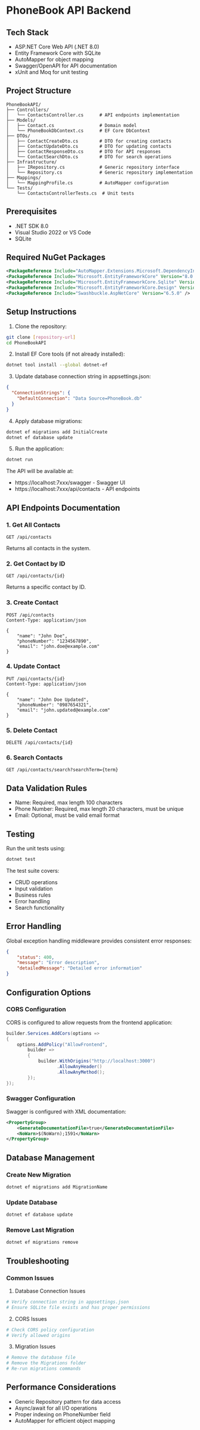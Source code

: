 # PhoneBook API Backend

## Tech Stack
- ASP.NET Core Web API (.NET 8.0)
- Entity Framework Core with SQLite
- AutoMapper for object mapping
- Swagger/OpenAPI for API documentation
- xUnit and Moq for unit testing

## Project Structure
```
PhoneBookAPI/
├── Controllers/
│   └── ContactsController.cs      # API endpoints implementation
├── Models/
│   ├── Contact.cs                 # Domain model
│   └── PhoneBookDbContext.cs      # EF Core DbContext
├── DTOs/
│   ├── ContactCreateDto.cs        # DTO for creating contacts
│   ├── ContactUpdateDto.cs        # DTO for updating contacts
│   ├── ContactResponseDto.cs      # DTO for API responses
│   └── ContactSearchDto.cs        # DTO for search operations
├── Infrastructure/
│   ├── IRepository.cs             # Generic repository interface
│   └── Repository.cs              # Generic repository implementation
├── Mappings/
│   └── MappingProfile.cs          # AutoMapper configuration
└── Tests/
    └── ContactsControllerTests.cs  # Unit tests
```

## Prerequisites
- .NET SDK 8.0
- Visual Studio 2022 or VS Code
- SQLite

## Required NuGet Packages
```xml
<PackageReference Include="AutoMapper.Extensions.Microsoft.DependencyInjection" Version="12.0.0" />
<PackageReference Include="Microsoft.EntityFrameworkCore" Version="8.0.0" />
<PackageReference Include="Microsoft.EntityFrameworkCore.Sqlite" Version="8.0.0" />
<PackageReference Include="Microsoft.EntityFrameworkCore.Design" Version="8.0.0" />
<PackageReference Include="Swashbuckle.AspNetCore" Version="6.5.0" />
```

## Setup Instructions

1. Clone the repository:
```bash
git clone [repository-url]
cd PhoneBookAPI
```

2. Install EF Core tools (if not already installed):
```bash
dotnet tool install --global dotnet-ef
```

3. Update database connection string in appsettings.json:
```json
{
  "ConnectionStrings": {
    "DefaultConnection": "Data Source=PhoneBook.db"
  }
}
```

4. Apply database migrations:
```bash
dotnet ef migrations add InitialCreate
dotnet ef database update
```

5. Run the application:
```bash
dotnet run
```

The API will be available at:
- https://localhost:7xxx/swagger - Swagger UI
- https://localhost:7xxx/api/contacts - API endpoints

## API Endpoints Documentation

### 1. Get All Contacts
```http
GET /api/contacts
```
Returns all contacts in the system.

### 2. Get Contact by ID
```http
GET /api/contacts/{id}
```
Returns a specific contact by ID.

### 3. Create Contact
```http
POST /api/contacts
Content-Type: application/json

{
    "name": "John Doe",
    "phoneNumber": "1234567890",
    "email": "john.doe@example.com"
}
```

### 4. Update Contact
```http
PUT /api/contacts/{id}
Content-Type: application/json

{
    "name": "John Doe Updated",
    "phoneNumber": "0987654321",
    "email": "john.updated@example.com"
}
```

### 5. Delete Contact
```http
DELETE /api/contacts/{id}
```

### 6. Search Contacts
```http
GET /api/contacts/search?searchTerm={term}
```

## Data Validation Rules
- Name: Required, max length 100 characters
- Phone Number: Required, max length 20 characters, must be unique
- Email: Optional, must be valid email format

## Testing
Run the unit tests using:
```bash
dotnet test
```

The test suite covers:
- CRUD operations
- Input validation
- Business rules
- Error handling
- Search functionality

## Error Handling
Global exception handling middleware provides consistent error responses:

```json
{
    "status": 400,
    "message": "Error description",
    "detailedMessage": "Detailed error information"
}
```

## Configuration Options

### CORS Configuration
CORS is configured to allow requests from the frontend application:
```csharp
builder.Services.AddCors(options =>
{
    options.AddPolicy("AllowFrontend",
        builder =>
        {
            builder.WithOrigins("http://localhost:3000")
                   .AllowAnyHeader()
                   .AllowAnyMethod();
        });
});
```

### Swagger Configuration
Swagger is configured with XML documentation:
```xml
<PropertyGroup>
    <GenerateDocumentationFile>true</GenerateDocumentationFile>
    <NoWarn>$(NoWarn);1591</NoWarn>
</PropertyGroup>
```

## Database Management

### Create New Migration
```bash
dotnet ef migrations add MigrationName
```

### Update Database
```bash
dotnet ef database update
```

### Remove Last Migration
```bash
dotnet ef migrations remove
```

## Troubleshooting

### Common Issues

1. Database Connection Issues
```bash
# Verify connection string in appsettings.json
# Ensure SQLite file exists and has proper permissions
```

2. CORS Issues
```bash
# Check CORS policy configuration
# Verify allowed origins
```

3. Migration Issues
```bash
# Remove the database file
# Remove the Migrations folder
# Re-run migrations commands
```

## Performance Considerations
- Generic Repository pattern for data access
- Async/await for all I/O operations
- Proper indexing on PhoneNumber field
- AutoMapper for efficient object mapping
